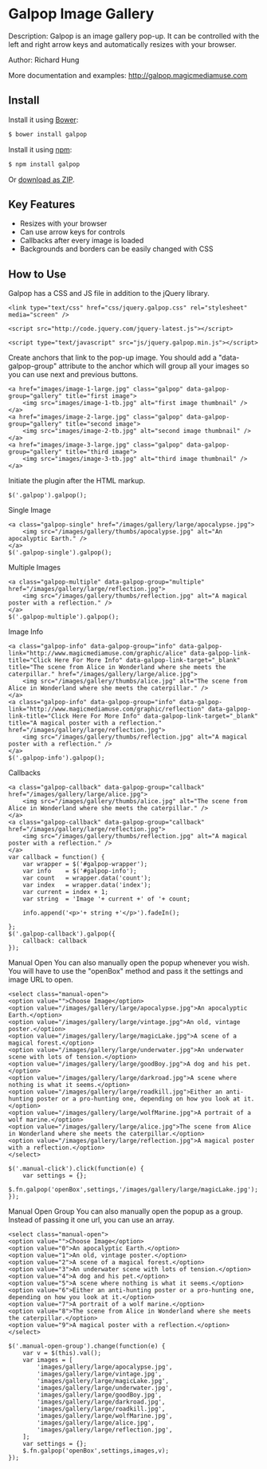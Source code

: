 Galpop Image Gallery
=================

Description: Galpop is an image gallery pop-up. It can be controlled with the left and right arrow keys and automatically resizes with your browser.

Author: Richard Hung

More documentation and examples: http://galpop.magicmediamuse.com

## Install

Install it using [Bower](http://bower.io):

```sh
$ bower install galpop
```

Install it using [npm](https://www.npmjs.org/):

```sh
$ npm install galpop
```

Or [download as ZIP](https://github.com/Richard1320/Galpop/archive/master.zip).

Key Features
--------------------

* Resizes with your browser
* Can use arrow keys for controls
* Callbacks after every image is loaded
* Backgrounds and borders can be easily changed with CSS

How to Use
--------------------

Galpop has a CSS and JS file in addition to the jQuery library.

```
<link type="text/css" href="css/jquery.galpop.css" rel="stylesheet" media="screen" />

<script src="http://code.jquery.com/jquery-latest.js"></script>

<script type="text/javascript" src="js/jquery.galpop.min.js"></script>
```

Create anchors that link to the pop-up image. You should add a "data-galpop-group" attribute to the anchor which will group all your images so you can use next and previous buttons.

```
<a href="images/image-1-large.jpg" class="galpop" data-galpop-group="gallery" title="first image">
	<img src="images/image-1-tb.jpg" alt="first image thumbnail" />
</a>
<a href="images/image-2-large.jpg" class="galpop" data-galpop-group="gallery" title="second image">
	<img src="images/image-2-tb.jpg" alt="second image thumbnail" />
</a>
<a href="images/image-3-large.jpg" class="galpop" data-galpop-group="gallery" title="third image">
	<img src="images/image-3-tb.jpg" alt="third image thumbnail" />
</a>
```

Initiate the plugin after the HTML markup.

```
$('.galpop').galpop();
```
Single Image
```
<a class="galpop-single" href="/images/gallery/large/apocalypse.jpg">
	<img src="/images/gallery/thumbs/apocalypse.jpg" alt="An apocalyptic Earth." />
</a>
$('.galpop-single').galpop();
```

Multiple Images
```
<a class="galpop-multiple" data-galpop-group="multiple" href="/images/gallery/large/reflection.jpg">
	<img src="/images/gallery/thumbs/reflection.jpg" alt="A magical poster with a reflection." />
</a>
$('.galpop-multiple').galpop();
```

Image Info
```
<a class="galpop-info" data-galpop-group="info" data-galpop-link="http://www.magicmediamuse.com/graphic/alice" data-galpop-link-title="Click Here For More Info" data-galpop-link-target="_blank" title="The scene from Alice in Wonderland where she meets the caterpillar." href="/images/gallery/large/alice.jpg">
	<img src="/images/gallery/thumbs/alice.jpg" alt="The scene from Alice in Wonderland where she meets the caterpillar." />
</a>
<a class="galpop-info" data-galpop-group="info" data-galpop-link="http://www.magicmediamuse.com/graphic/reflection" data-galpop-link-title="Click Here For More Info" data-galpop-link-target="_blank" title="A magical poster with a reflection." href="/images/gallery/large/reflection.jpg">
	<img src="/images/gallery/thumbs/reflection.jpg" alt="A magical poster with a reflection." />
</a>
$('.galpop-info').galpop();
```

Callbacks
```
<a class="galpop-callback" data-galpop-group="callback" href="/images/gallery/large/alice.jpg">
	<img src="/images/gallery/thumbs/alice.jpg" alt="The scene from Alice in Wonderland where she meets the caterpillar." />
</a>
<a class="galpop-callback" data-galpop-group="callback" href="/images/gallery/large/reflection.jpg">
	<img src="/images/gallery/thumbs/reflection.jpg" alt="A magical poster with a reflection." />
</a>
var callback = function() {
	var wrapper = $('#galpop-wrapper');
	var info    = $('#galpop-info');
	var count   = wrapper.data('count');
	var index   = wrapper.data('index');
	var current = index + 1;
	var string  = 'Image '+ current +' of '+ count;

	info.append('<p>'+ string +'</p>').fadeIn();

};
$('.galpop-callback').galpop({
	callback: callback
});
```

Manual Open
You can also manually open the popup whenever you wish. You will have to use the "openBox" method and pass it the settings and image URL to open.

```
<select class="manual-open">
<option value="">Choose Image</option>
<option value="/images/gallery/large/apocalypse.jpg">An apocalyptic Earth.</option>
<option value="/images/gallery/large/vintage.jpg">An old, vintage poster.</option>
<option value="/images/gallery/large/magicLake.jpg">A scene of a magical forest.</option>
<option value="/images/gallery/large/underwater.jpg">An underwater scene with lots of tension.</option>
<option value="/images/gallery/large/goodBoy.jpg">A dog and his pet.</option>
<option value="/images/gallery/large/darkroad.jpg">A scene where nothing is what it seems.</option>
<option value="/images/gallery/large/roadkill.jpg">Either an anti-hunting poster or a pro-hunting one, depending on how you look at it.</option>
<option value="/images/gallery/large/wolfMarine.jpg">A portrait of a wolf marine.</option>
<option value="/images/gallery/large/alice.jpg">The scene from Alice in Wonderland where she meets the caterpillar.</option>
<option value="/images/gallery/large/reflection.jpg">A magical poster with a reflection.</option>
</select>

$('.manual-click').click(function(e) {
	var settings = {};
	$.fn.galpop('openBox',settings,'/images/gallery/large/magicLake.jpg');
});
```

Manual Open Group
You can also manually open the popup as a group. Instead of passing it one url, you can use an array.
```
<select class="manual-open">
<option value="">Choose Image</option>
<option value="0">An apocalyptic Earth.</option>
<option value="1">An old, vintage poster.</option>
<option value="2">A scene of a magical forest.</option>
<option value="3">An underwater scene with lots of tension.</option>
<option value="4">A dog and his pet.</option>
<option value="5">A scene where nothing is what it seems.</option>
<option value="6">Either an anti-hunting poster or a pro-hunting one, depending on how you look at it.</option>
<option value="7">A portrait of a wolf marine.</option>
<option value="8">The scene from Alice in Wonderland where she meets the caterpillar.</option>
<option value="9">A magical poster with a reflection.</option>
</select>

$('.manual-open-group').change(function(e) {
	var v = $(this).val();
	var images = [
		'images/gallery/large/apocalypse.jpg',
		'images/gallery/large/vintage.jpg',
		'images/gallery/large/magicLake.jpg',
		'images/gallery/large/underwater.jpg',
		'images/gallery/large/goodBoy.jpg',
		'images/gallery/large/darkroad.jpg',
		'images/gallery/large/roadkill.jpg',
		'images/gallery/large/wolfMarine.jpg',
		'images/gallery/large/alice.jpg',
		'images/gallery/large/reflection.jpg',
	];
	var settings = {};
	$.fn.galpop('openBox',settings,images,v);
});
```
